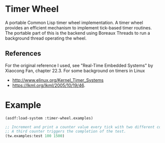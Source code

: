 # Timer Wheel
A portable Common Lisp timer wheel implementation.  A timer wheel provides an efficient mechanism to implement tick-based timer routines.  The portable part of this is the backend using Boreaux Threads to run a background thread operating the wheel.  

## References
For the original reference I used, see "Real-Time Embedded Systems" by Xiaocong Fan, chapter 22.3.
For some background on timers in Linux
- http://www.elinux.org/Kernel_Timer_Systems
- https://lkml.org/lkml/2005/10/19/46.

# Example
```lisp
(asdf:load-system :timer-wheel.examples)

;; Increment and print a counter value every tick with two different counters.
;; A third counter triggers the completion of the test.
(tw.examples:test 100 1500)
```
